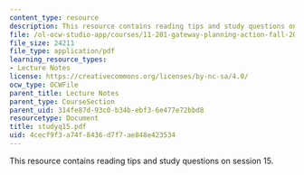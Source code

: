 ```yaml
---
content_type: resource
description: This resource contains reading tips and study questions on session 15.
file: /ol-ocw-studio-app/courses/11-201-gateway-planning-action-fall-2005/4cecf9f3a74f8436d7f7ae848e423534_studyq15.pdf
file_size: 24211
file_type: application/pdf
learning_resource_types:
- Lecture Notes
license: https://creativecommons.org/licenses/by-nc-sa/4.0/
ocw_type: OCWFile
parent_title: Lecture Notes
parent_type: CourseSection
parent_uid: 314fe87d-93c0-b34b-ebf3-6e477e72bbd8
resourcetype: Document
title: studyq15.pdf
uid: 4cecf9f3-a74f-8436-d7f7-ae848e423534
---
```

This resource contains reading tips and study questions on session 15.